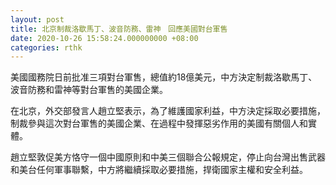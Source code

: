 ```yaml
---
layout: post
title: 北京制裁洛歇馬丁、波音防務、雷神　回應美國對台軍售
date: 2020-10-26 15:58:24.000000000 +08:00
categories: rthk
---
```


美國國務院日前批准三項對台軍售，總值約18億美元，中方決定制裁洛歇馬丁、波音防務和雷神等對台軍售的美國企業。

在北京，外交部發言人趙立堅表示，為了維護國家利益，中方決定採取必要措施，制裁參與這次對台軍售的美國企業、在過程中發揮惡劣作用的美國有關個人和實體。

趙立堅敦促美方恪守一個中國原則和中美三個聯合公報規定，停止向台灣出售武器和美台任何軍事聯繫，中方將繼續採取必要措施，捍衛國家主權和安全利益。
